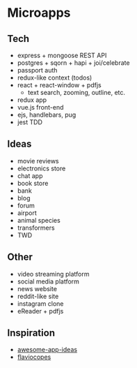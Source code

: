 # Microapps

## Tech

- express + mongoose REST API
- postgres + sqorn + hapi + joi/celebrate
- passport auth
- redux-like context (todos)
- react + react-window + pdfjs
  - text search, zooming, outline, etc.
- redux app
- vue.js front-end
- ejs, handlebars, pug
- jest TDD

## Ideas

- movie reviews
- electronics store
- chat app
- book store
- bank
- blog
- forum
- airport
- animal species
- transformers
- TWD

## Other

- video streaming platform
- social media platform
- news website
- reddit-like site
- instagram clone
- eReader + pdfjs

## Inspiration

- [awesome-app-ideas](https://github.com/tastejs/awesome-app-ideas)
- [flaviocopes](https://flaviocopes.com/sample-app-ideas/)

